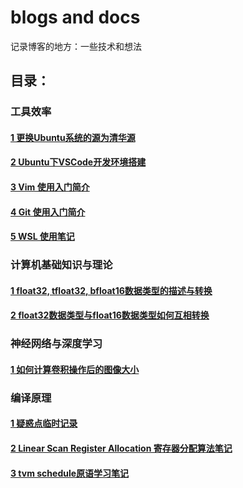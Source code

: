 # blogs and docs
记录博客的地方：一些技术和想法

## 目录：

### 工具效率
#### [1 更换Ubuntu系统的源为清华源](https://github.com/EchoWangHF/docs/blob/master/how_change_the_tinghua_source_list_on_ubuntu.md)
#### [2 Ubuntu下VSCode开发环境搭建](https://github.com/EchoWangHF/docs/blob/master/set_vscode_as_IDE.md)
#### [3 Vim 使用入门简介](https://github.com/EchoWangHF/Blogs/blob/master/how_to_use_vim.md)
#### [4 Git 使用入门简介](https://github.com/EchoWangHF/Blogs/blob/master/use_git_better.md)
#### [5 WSL 使用笔记](https://github.com/EchoWangHF/Blogs/blob/master/wsl_note.md)

### 计算机基础知识与理论
#### [1 float32, tfloat32, bfloat16数据类型的描述与转换](https://github.com/EchoWangHF/docs/blob/master/convert%20float32,%20tfloat32,%20bfloat16.md)
#### [2 float32数据类型与float16数据类型如何互相转换](https://github.com/EchoWangHF/Blogs/blob/master/convert_fp32_to_fp16.md)

### 神经网络与深度学习
#### [1 如何计算卷积操作后的图像大小](https://github.com/EchoWangHF/docs/blob/master/compute_image_size_after_conv.md)

### 编译原理
#### [1 疑惑点临时记录](https://github.com/EchoWangHF/Blogs/blob/master/compiler_docs)
#### [2 Linear Scan Register Allocation 寄存器分配算法笔记](https://github.com/EchoWangHF/Blogs/blob/master/lra/lra_blogs.md)
#### [3 tvm schedule原语学习笔记](https://github.com/EchoWangHF/Blogs/blob/master/tvm/tvm_schedule.md)


